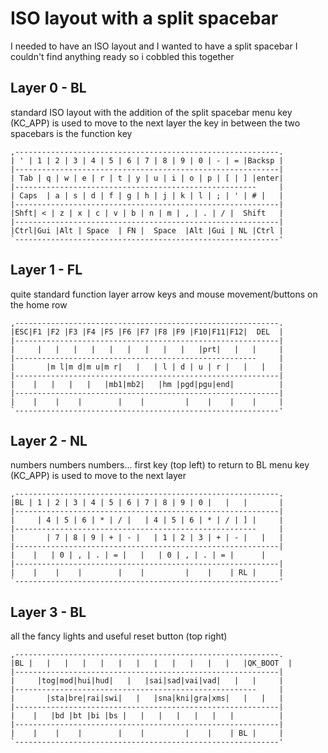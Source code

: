 # ISO layout with a split spacebar

I needed to have an ISO layout
and I wanted to have a split spacebar
I couldn't find anything ready 
so i cobbled this together



## Layer 0 - BL

standard ISO layout with the addition of the split spacebar
menu key (KC_APP) is used to move to the next layer
the key in between the two spacebars is the function key

```
,-----------------------------------------------------------.
| ' | 1 | 2 | 3 | 4 | 5 | 6 | 7 | 8 | 9 | 0 | - | = |Backsp |
|-----------------------------------------------------------|
| Tab | q | w | e | r | t | y | u | i | o | p | [ | ] |enter|
|------------------------------------------------------     |
| Caps  | a | s | d | f | g | h | j | k | l | ; | ' | # |   |
|-----------------------------------------------------------|
|Shft| < | z | x | c | v | b | n | m | , | . | / |  Shift   |
|-----------------------------------------------------------|
|Ctrl|Gui |Alt | Space  | FN |  Space  |Alt |Gui | NL |Ctrl |
`-----------------------------------------------------------'
```

## Layer 1 - FL

quite standard function layer
arrow keys and mouse movement/buttons on the home row 

```
,-----------------------------------------------------------.
|ESC|F1 |F2 |F3 |F4 |F5 |F6 |F7 |F8 |F9 |F10|F11|F12|  DEL  |
|-----------------------------------------------------------|
|     |   |   |   |   |   |   |   |   |   |prt|   |   |     |
|------------------------------------------------------     |
|       |m l|m d|m u|m r|   |   | l | d | u | r |   |   |   |
|-----------------------------------------------------------|
|    |   |   |   |   |mb1|mb2|   |hm |pgd|pgu|end|          |
|-----------------------------------------------------------|
|    |    |    |        |    |         |    |    |    |     |
`-----------------------------------------------------------'
```

## Layer 2 - NL

numbers numbers numbers...
first key (top left) to return to BL
menu key (KC_APP) is used to move to the next layer

```
,-----------------------------------------------------------.
|BL | 1 | 2 | 3 | 4 | 5 | 6 | 7 | 8 | 9 | 0 |   |   |       |
|-----------------------------------------------------------|
|     | 4 | 5 | 6 | * | / |   | 4 | 5 | 6 | * | / | ] |     |
|------------------------------------------------------     |
|       | 7 | 8 | 9 | + | - |   | 1 | 2 | 3 | + | - |   |   |
|-----------------------------------------------------------|
|    |   | 0 | , | . | = |   |   | 0 | , | . | = |      |
|-----------------------------------------------------------|
|    |    |    |        |    |         |    |    | RL |     |
`-----------------------------------------------------------'
```
 
## Layer 3 - BL

all the fancy lights
and useful reset button  (top right)

```
,-----------------------------------------------------------.
|BL |   |   |   |   |   |   |   |   |   |   |   |   |QK_BOOT  |
|-----------------------------------------------------------|
|     |tog|mod|hui|hud|   |   |sai|sad|vai|vad|   |   |     |
|------------------------------------------------------     |
|       |sta|bre|rai|swi|   |   |sna|kni|gra|xms|   |   |   |
|-----------------------------------------------------------|
|    |   |bd |bt |bi |bs |   |   |   |   |   |   |          |
|-----------------------------------------------------------|
|    |    |    |        |    |         |    |    | BL |     |
`-----------------------------------------------------------'
```
